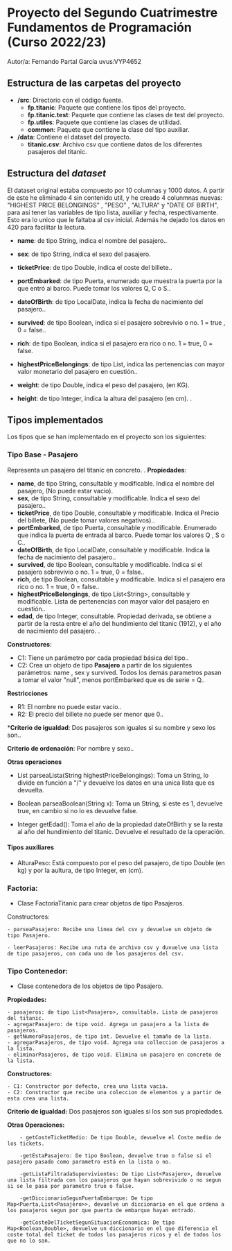 # Proyecto del Segundo Cuatrimestre Fundamentos de Programación (Curso 2022/23)
Autor/a: Fernando Partal García   uvus:VYP4652

## Estructura de las carpetas del proyecto

* **/src**: Directorio con el código fuente.
  * **fp.titanic**: Paquete que contiene los tipos del proyecto.
  * **fp.titanic.test**: Paquete que contiene las clases de test del proyecto.
  * **fp.utiles**:  Paquete que contiene las clases de utilidad. 
  * **common**:  Paquete que contiene la clase del tipo auxiliar.
* **/data**: Contiene el dataset del proyecto.
  * **titanic.csv**: Archivo csv que contiene datos de los diferentes pasajeros del titanic.
    
## Estructura del *dataset*

El dataset original estaba compuesto por 10 columnas y 1000 datos. A partir de este he eliminado 4 sin contenido util, y he creado 4 colunmnas nuevas: "HIGHEST PRICE BELONGINGS" , "PESO" , "ALTURA" y "DATE OF BIRTH", para así tener las variables de tipo lista, auxiliar y fecha, respectivamente. Esto era lo unico que le faltaba al csv inicial. Además he dejado los datos en 420 para facilitar la lectura. 
* **name**: de tipo String,  indica el nombre del pasajero..
* **sex**: de tipo String, indica el sexo del pasajero.
* **ticketPrice**: de tipo Double, indica el coste del billete..
* **portEmbarked**: de tipo Puerta, enumerado que muestra la puerta por la que entró al barco. Puede tomar los valores Q, C o S..
* **dateOfBirth**: de tipo LocalDate, indica la fecha de nacimiento del pasajero..
* **survived**: de tipo Boolean, indica si el pasajero sobrevivio o no. 1 = true , 0 = false..
* **rich**: de tipo Boolean, indica si el pasajero era rico o no. 1 = true, 0 = false. 
* **highestPriceBelongings**: de tipo List, indica las pertenencias con mayor valor monetario del pasajero en cuestión..
* **weight**: de tipo Double, indica el peso del pasajero, (en KG).

* **height**: de tipo Integer, indica la altura del pasajero (en cm).
.
## Tipos implementados

Los tipos que se han implementado en el proyecto son los siguientes:

### Tipo Base - Pasajero
Representa un pasajero del titanic en concreto.
.
**Propiedades**:

- **name**, de tipo String, consultable y modificable. Indica el nombre del pasajero, (No puede estar vacio). 
- **sex**, de tipo String, consultable y modificable. Indica el sexo del pasajero..
- **ticketPrice**, de tipo Double, consultable y modificable. Indica el Precio del billete, (No puede tomar valores negativos)..
- **portEmbarked**, de tipo Puerta, consultable y modificable. Enumerado que indica la puerta de entrada al barco. Puede tomar los valores Q , S o C..
- **dateOfBirth**, de tipo LocalDate, consultable y modificable. Indica la fecha de nacimiento del pasajero..
- **survived**, de tipo Boolean, consultable y modificable. Indica si el pasajero sobrevivio o no. 1 = true, 0 = false..
- **rich**, de tipo Boolean, consultable y modificable. Indica si el pasajero era rico o no. 1 = true, 0 = false..
- **highestPriceBelongings**, de tipo List\<String\>, consultable y modificable. Lista de pertenencias con mayor valor del pasajero en cuestión..
- **edad**, de tipo Integer, consultable. Propiedad derivada, se obtiene a partir de la resta entre el año del hundimiento del titanic (1912), y el año de nacimiento del pasajero. .


**Constructores**:

- C1: Tiene un parámetro por cada propiedad básica del tipo..
- C2: Crea un objeto de tipo **Pasajero** a partir de los siguientes parámetros: name , sex y survived. Todos los demás parametros pasan a tomar el valor "null", menos portEmbarked que es de serie = Q..


**Restricciones** 
- R1: El nombre no puede estar vacio..
- R2: El precio del billete no puede ser menor que 0..

***Criterio de igualdad**: Dos pasajeros son iguales si su nombre y sexo los son..

**Criterio de ordenación**: Por nombre y sexo..

**Otras operaciones**

- List<String> parseaLista(String highestPriceBelongings): Toma un String, lo divide en función a "/" y devuelve los datos en una unica lista que es devuelta.

- Boolean parseaBoolean(String x): Toma un String, si este es 1, devuelve true, en cambio si no lo es devuelve false.

- Integer getEdad(): Toma el año de la propiedad dateOfBirth y se la resta al año del hundimiento del titanic. Devuelve el resultado de la operación.

#### Tipos auxiliares


- AlturaPeso: Está compuesto por el peso del pasajero, de tipo Double (en kg) y por la aultura, de tipo Integer, en (cm).

### Factoria:

 - Clase FactoriaTitanic para crear objetos de tipo Pasajeros.
 
 Constructores:
 
 	- parseaPasajero: Recibe una linea del csv y devuelve un objeto de tipo Pasajero.
 	
 	- leerPasajeros: Recibe una ruta de archivo csv y duvuelve una lista de tipo pasajeros, con cada uno de los pasajeros del csv.

### Tipo Contenedor:

 - Clase contenedora de los objetos de tipo Pasajero.

 **Propiedades:**
 
 	- pasajeros: de tipo List<Pasajero>, consultable. Lista de pasajeros del titanic.
	- agregarPasajero: de tipo void. Agrega un pasajero a la lista de pasajeros.
	- getNumeroPasajeros, de tipo int. Devuelve el tamaño de la lista.
	- agregarPasajeros, de tipo void. Agrega una colleccion de pasajeros a la lista.
	- eliminarPasajeros, de tipo void. Elimina un pasajero en concreto de la lista.

 **Constructores:**
 
 	- C1: Constructor por defecto, crea una lista vacia.
 	- C2: Constructor que recibe una coleccion de elementos y a partir de esta crea una lista.
 
 **Criterio de igualdad:** Dos pasajeros son iguales si los son sus propiedades.
 
 **Otras Operaciones:**
 	
 		- getCosteTicketMedio: De tipo Double, devuelve el Coste medio de los tickets.
 	
 		-getEstaPasajero: De tipo Boolean, devuelve true o false si el pasajero pasado como parametro está en la lista o no.
 	
 		-getListaFiltradaSupervivientes: De tipo List<Pasajero>, devuelve una lista filtrada con los pasajeros que hayan sobrevivido o no segun si se le pasa por parametro true o false.
 	
 		-getDiccionarioSegunPuertaEmbarque: De tipo Map<Puerta,List<Pasajero>>, devuelve un diccionario en el que ordena a los pasajeros segun por que puerta de embarque hayan entrado.
 	
 		-getCosteDelTicketSegunSituacionEconomica: De tipo Map<Boolean,Double>, devuelve un diccionario en el que diferencia el coste total del ticket de todos los pasajeros ricos y el de todos los que no lo son.
 	
	
 	